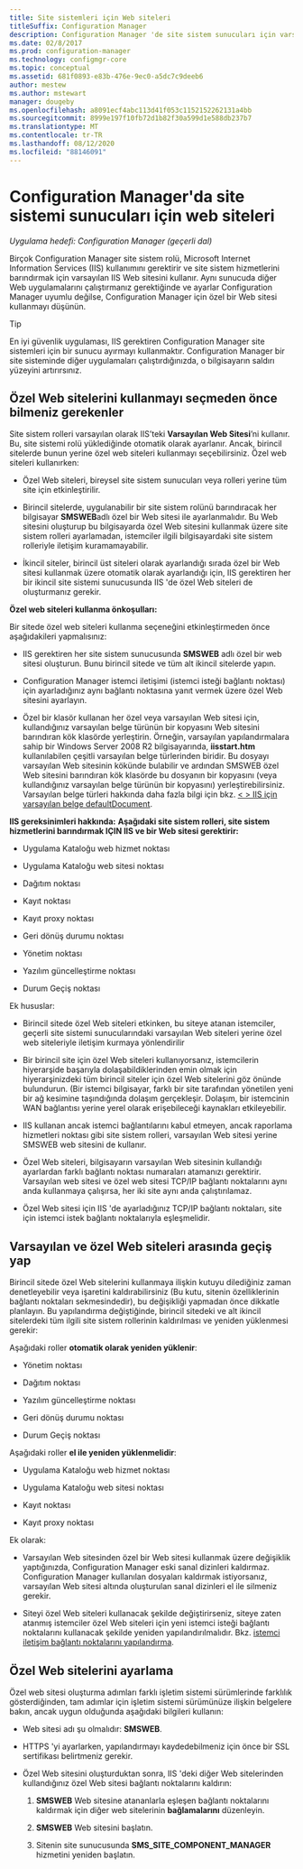 ```yaml
---
title: Site sistemleri için Web siteleri
titleSuffix: Configuration Manager
description: Configuration Manager 'de site sistem sunucuları için varsayılan ve özel Web siteleri hakkında bilgi edinin.
ms.date: 02/8/2017
ms.prod: configuration-manager
ms.technology: configmgr-core
ms.topic: conceptual
ms.assetid: 681f0893-e83b-476e-9ec0-a5dc7c9deeb6
author: mestew
ms.author: mstewart
manager: dougeby
ms.openlocfilehash: a8091ecf4abc113d41f053c1152152262131a4bb
ms.sourcegitcommit: 8999e197f10fb72d1b82f30a599d1e588db237b7
ms.translationtype: MT
ms.contentlocale: tr-TR
ms.lasthandoff: 08/12/2020
ms.locfileid: "88146091"
---
```

# <a name="websites-for-site-system-servers-in-configuration-manager"></a>Configuration Manager'da site sistemi sunucuları için web siteleri

*Uygulama hedefi: Configuration Manager (geçerli dal)*

Birçok Configuration Manager site sistem rolü, Microsoft Internet Information Services (IIS) kullanımını gerektirir ve site sistem hizmetlerini barındırmak için varsayılan IIS Web sitesini kullanır. Aynı sunucuda diğer Web uygulamalarını çalıştırmanız gerektiğinde ve ayarlar Configuration Manager uyumlu değilse, Configuration Manager için özel bir Web sitesi kullanmayı düşünün.  

> [!TIP]  
>  En iyi güvenlik uygulaması, IIS gerektiren Configuration Manager site sistemleri için bir sunucu ayırmayı kullanmaktır. Configuration Manager bir site sisteminde diğer uygulamaları çalıştırdığınızda, o bilgisayarın saldırı yüzeyini artırırsınız.  




##  <a name="what-to-know-before-choosing-to-use-custom-websites"></a><a name="BKMK_What2Know"></a>Özel Web sitelerini kullanmayı seçmeden önce bilmeniz gerekenler  
 Site sistem rolleri varsayılan olarak IIS’teki **Varsayılan Web Sitesi**’ni kullanır. Bu, site sistemi rolü yüklediğinde otomatik olarak ayarlanır. Ancak, birincil sitelerde bunun yerine özel web siteleri kullanmayı seçebilirsiniz. Özel web siteleri kullanırken:  

-   Özel Web siteleri, bireysel site sistem sunucuları veya rolleri yerine tüm site için etkinleştirilir.  

-   Birincil sitelerde, uygulanabilir bir site sistem rolünü barındıracak her bilgisayar **SMSWEB**adlı özel bir Web sitesi ile ayarlanmalıdır. Bu Web sitesini oluşturup bu bilgisayarda özel Web sitesini kullanmak üzere site sistem rolleri ayarlamadan, istemciler ilgili bilgisayardaki site sistem rolleriyle iletişim kuramamayabilir.  

-   İkincil siteler, birincil üst siteleri olarak ayarlandığı sırada özel bir Web sitesi kullanmak üzere otomatik olarak ayarlandığı için, IIS gerektiren her bir ikincil site sistemi sunucusunda IIS 'de özel Web siteleri de oluşturmanız gerekir.  


  **Özel web siteleri kullanma önkoşulları:**  

 Bir sitede özel web siteleri kullanma seçeneğini etkinleştirmeden önce aşağıdakileri yapmalısınız:  

-   IIS gerektiren her site sistem sunucusunda **SMSWEB** adlı özel bir web sitesi oluşturun. Bunu birincil sitede ve tüm alt ikincil sitelerde yapın.  

-   Configuration Manager istemci iletişimi (istemci isteği bağlantı noktası) için ayarladığınız aynı bağlantı noktasına yanıt vermek üzere özel Web sitesini ayarlayın.  

-   Özel bir klasör kullanan her özel veya varsayılan Web sitesi için, kullandığınız varsayılan belge türünün bir kopyasını Web sitesini barındıran kök klasörde yerleştirin. Örneğin, varsayılan yapılandırmalara sahip bir Windows Server 2008 R2 bilgisayarında, **iisstart.htm** kullanılabilen çeşitli varsayılan belge türlerinden biridir. Bu dosyayı varsayılan Web sitesinin kökünde bulabilir ve ardından SMSWEB özel Web sitesini barındıran kök klasörde bu dosyanın bir kopyasını (veya kullandığınız varsayılan belge türünün bir kopyasını) yerleştirebilirsiniz. Varsayılan belge türleri hakkında daha fazla bilgi için bkz. [ &lt; \> IIS için varsayılan belge defaultDocument](https://www.iis.net/configreference/system.webserver/defaultdocument).  

**IIS gereksinimleri hakkında:** 
 **Aşağıdaki site sistem rolleri, site sistem hizmetlerini barındırmak IÇIN IIS ve bir Web sitesi gerektirir:**  

-   Uygulama Kataloğu web hizmet noktası  

-   Uygulama Kataloğu web sitesi noktası  

-   Dağıtım noktası  

-   Kayıt noktası  

-   Kayıt proxy noktası  

-   Geri dönüş durumu noktası  

-   Yönetim noktası  

-   Yazılım güncelleştirme noktası  

-   Durum Geçiş noktası  

Ek hususlar:  

-   Birincil sitede özel Web siteleri etkinken, bu siteye atanan istemciler, geçerli site sistemi sunucularındaki varsayılan Web siteleri yerine özel web siteleriyle iletişim kurmaya yönlendirilir  

-   Bir birincil site için özel Web siteleri kullanıyorsanız, istemcilerin hiyerarşide başarıyla dolaşabildiklerinden emin olmak için hiyerarşinizdeki tüm birincil siteler için özel Web sitelerini göz önünde bulundurun. (Bir istemci bilgisayar, farklı bir site tarafından yönetilen yeni bir ağ kesimine taşındığında dolaşım gerçekleşir. Dolaşım, bir istemcinin WAN bağlantısı yerine yerel olarak erişebileceği kaynakları etkileyebilir.  

-   IIS kullanan ancak istemci bağlantılarını kabul etmeyen, ancak raporlama hizmetleri noktası gibi site sistem rolleri, varsayılan Web sitesi yerine SMSWEB web sitesini de kullanır.  

-   Özel Web siteleri, bilgisayarın varsayılan Web sitesinin kullandığı ayarlardan farklı bağlantı noktası numaraları atamanızı gerektirir. Varsayılan web sitesi ve özel web sitesi TCP/IP bağlantı noktalarını aynı anda kullanmaya çalışırsa, her iki site aynı anda çalıştırılamaz.  

-   Özel Web sitesi için IIS 'de ayarladığınız TCP/IP bağlantı noktaları, site için istemci istek bağlantı noktalarıyla eşleşmelidir.  

## <a name="switch-between-default-and-custom-websites"></a>Varsayılan ve özel Web siteleri arasında geçiş yap  
Birincil sitede özel Web sitelerini kullanmaya ilişkin kutuyu dilediğiniz zaman denetleyebilir veya işaretini kaldırabilirsiniz (Bu kutu, sitenin özelliklerinin bağlantı noktaları sekmesindedir), bu değişikliği yapmadan önce dikkatle planlayın. Bu yapılandırma değiştiğinde, birincil sitedeki ve alt ikincil sitelerdeki tüm ilgili site sistem rollerinin kaldırılması ve yeniden yüklenmesi gerekir:  

Aşağıdaki roller **otomatik olarak yeniden yüklenir**:  

-   Yönetim noktası  

-   Dağıtım noktası  

-   Yazılım güncelleştirme noktası  

-   Geri dönüş durumu noktası  

-   Durum Geçiş noktası  

Aşağıdaki roller **el ile yeniden yüklenmelidir**:  

-   Uygulama Kataloğu web hizmet noktası  

-   Uygulama Kataloğu web sitesi noktası  

-   Kayıt noktası  

-   Kayıt proxy noktası  

Ek olarak:  

-   Varsayılan Web sitesinden özel bir Web sitesi kullanmak üzere değişiklik yaptığınızda, Configuration Manager eski sanal dizinleri kaldırmaz. Configuration Manager kullanılan dosyaları kaldırmak istiyorsanız, varsayılan Web sitesi altında oluşturulan sanal dizinleri el ile silmeniz gerekir.  

-   Siteyi özel Web siteleri kullanacak şekilde değiştirirseniz, siteye zaten atanmış istemciler özel Web siteleri için yeni istemci isteği bağlantı noktalarını kullanacak şekilde yeniden yapılandırılmalıdır. Bkz. [istemci iletişim bağlantı noktalarını yapılandırma](../../../core/clients/deploy/configure-client-communication-ports.md).  

## <a name="set-up-custom-websites"></a>Özel Web sitelerini ayarlama  
Özel web sitesi oluşturma adımları farklı işletim sistemi sürümlerinde farklılık gösterdiğinden, tam adımlar için işletim sistemi sürümünüze ilişkin belgelere bakın, ancak uygun olduğunda aşağıdaki bilgileri kullanın:  

-   Web sitesi adı şu olmalıdır: **SMSWEB**.  

-   HTTPS 'yi ayarlarken, yapılandırmayı kaydedebilmeniz için önce bir SSL sertifikası belirtmeniz gerekir.  

-   Özel Web sitesini oluşturduktan sonra, IIS 'deki diğer Web sitelerinden kullandığınız özel Web sitesi bağlantı noktalarını kaldırın:  

    1.  **SMSWEB** Web sitesine atananlarla eşleşen bağlantı noktalarını kaldırmak için diğer web sitelerinin **bağlamalarını** düzenleyin.  

    2.  **SMSWEB** Web sitesini başlatın.  

    3.  Sitenin site sunucusunda **SMS_SITE_COMPONENT_MANAGER** hizmetini yeniden başlatın.  
